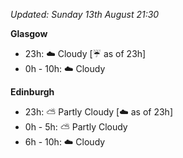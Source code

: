 *Updated: Sunday 13th August 21:30*

**Glasgow**

* 23h: :cloud: Cloudy [:umbrella: as of 23h]
* 0h - 10h: :cloud: Cloudy

**Edinburgh**

* 23h: :partly_sunny: Partly Cloudy [:cloud: as of 23h]
* 0h - 5h: :partly_sunny: Partly Cloudy
* 6h - 10h: :cloud: Cloudy
